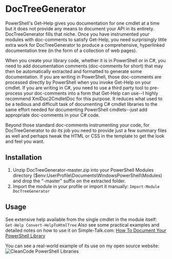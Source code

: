 DocTreeGenerator
=======

PowerShell's Get-Help gives you documentation for one cmdlet at a time but it does not provide any means to document your API in its entirety.
DocTreeGenerator fills that niche.
Once you have instrumented your modules with doc-comments to satisfy Get-Help,
you need surprisingly little extra work for DocTreeGenerator
to produce a comprehensive, hyperlinked documentation tree (in the form of a collection of web pages).

When you create your library code, whether it is in PowerShell or in C#, you need
to add documentation comments (doc-comments for short)
that may then be automatically extracted and formatted to generate some documentation.
If you are writing in PowerShell, those doc-comments are processed directly
by PowerShell when you invoke Get-Help on your cmdlet.
If you are writing in C#, you need to use a third party tool to pre-process
your doc-comments into a form that Get-Help can use--I highly recommend
XmlDoc2CmdletDoc for this purpose.
It reduces what used to be a tedious and difficult task of documenting C# cmdlet
libraries to the same effort needed for documenting PowerShell cmdlets--just
add appropriate doc-comments in your C# code.

Beyond those standard doc-comments instrumenting your code, for DocTreeGenerator
to do its job you need to provide just a few summary files as well
and perhaps tweak the HTML or CSS in the template to get the look and feel you want.


Installation
----------
1. Unzip DocTreeGenerator-master.zip into your PowerShell Modules directory ($env:UserProfile\Documents\WindowsPowerShell\Modules) and drop the "-master" suffix on the extracted folder.
2. Import the module in your profile or import it manually: `Import-Module DocTreeGenerator`

Usage
----------
See extensive help available from the single cmdlet in the module itself: `Get-Help Convert-HelpToHtmlTree`
Also see some practical examples and detailed notes on how to use it
on Simple-Talk.com: [How To Document Your PowerShell Library](https://www.simple-talk.com/sysadmin/powershell/how-to-document-your-powershell-library/)

You can see a real-world example of its use on my open source website:
![CleanCode PowerShell Libraries](http://cleancode.sourceforge.net/api/powershell/)

